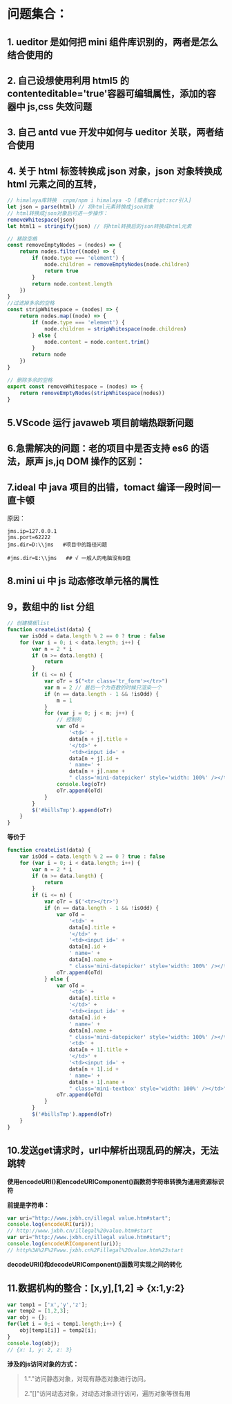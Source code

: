# 问题集合：

## 1. ueditor 是如何把 mini 组件库识别的，两者是怎么结合使用的

## 2. 自己设想使用利用 html5 的 contenteditable='true'容器可编辑属性，添加的容器中 js,css 失效问题

## 3. 自己 antd vue 开发中如何与 ueditor 关联，两者结合使用

## 4. 关于 html 标签转换成 json 对象，json 对象转换成 html 元素之间的互转，

```ts
// himalaya库转换  cnpm/npm i himalaya -D [或者script:scr引入]
let json = parse(html) // 将html元素转换成json对象
// html转换成json对象后可进一步操作：
removeWhitespace(json)
let html1 = stringify(json) // 将html转换后的json转换成html元素
```

```ts
// 移除空格
const removeEmptyNodes = (nodes) => {
	return nodes.filter((node) => {
		if (node.type === 'element') {
			node.children = removeEmptyNodes(node.children)
			return true
		}
		return node.content.length
	})
}
//过滤掉多余的空格
const stripWhitespace = (nodes) => {
	return nodes.map((node) => {
		if (node.type === 'element') {
			node.children = stripWhitespace(node.children)
		} else {
			node.content = node.content.trim()
		}
		return node
	})
}

// 删除多余的空格
export const removeWhitespace = (nodes) => {
	return removeEmptyNodes(stripWhitespace(nodes))
}
```

## 5.VScode 运行 javaweb 项目前端热跟新问题

## 6.急需解决的问题：老的项目中是否支持 es6 的语法，原声 js,jq DOM 操作的区别：

## 7.ideal 中 java 项目的出错，tomact 编译一段时间一直卡顿

原因：

```properties
jms.ip=127.0.0.1
jms.port=62222
jms.dir=D:\\jms   #项目中的路径问题

#jms.dir=E:\\jms   ## √ 一般人的电脑没有D盘
```

## 8.mini ui 中 js 动态修改单元格的属性

## 9，数组中的 list 分组

```javascript
// 创建模板list
function createList(data) {
	var isOdd = data.length % 2 == 0 ? true : false
	for (var i = 0; i < data.length; i++) {
		var n = 2 * i
		if (n >= data.length) {
			return
		}
		if (i <= n) {
			var oTr = $("<tr class='tr_form'></tr>")
			var m = 2 // 最后一个为奇数的时候只渲染一个
			if (n == data.length - 1 && !isOdd) {
				m = 1
			}
			for (var j = 0; j < m; j++) {
				// 控制列
				var oTd =
					'<td>' +
					data[n + j].title +
					'</td>' +
					'<td><input id=' +
					data[n + j].id +
					' name=' +
					data[n + j].name +
					" class='mini-datepicker' style='width: 100%' /></td>"
				console.log(oTr)
				oTr.append(oTd)
			}
		}
		$('#billsTmp').append(oTr)
	}
}
```

**等价于**

```javascript
function createList(data) {
	var isOdd = data.length % 2 == 0 ? true : false
	for (var i = 0; i < data.length; i++) {
		var n = 2 * i
		if (n >= data.length) {
			return
		}
		if (i <= n) {
			var oTr = $('<tr></tr>')
			if (n == data.length - 1 && !isOdd) {
				var oTd =
					'<td>' +
					data[n].title +
					'</td>' +
					'<td><input id=' +
					data[n].id +
					' name=' +
					data[n].name +
					" class='mini-datepicker' style='width: 100%' /></td>"
				oTr.append(oTd)
			} else {
				var oTd =
					'<td>' +
					data[n].title +
					'</td>' +
					'<td><input id=' +
					data[n].id +
					' name=' +
					data[n].name +
					" class='mini-datepicker' style='width: 100%' /></td>" +
					'<td>' +
					data[n + 1].title +
					'</td>' +
					'<td><input id=' +
					data[n + 1].id +
					' name=' +
					data[n + 1].name +
					" class='mini-textbox' style='width: 100%' /></td>"
				oTr.append(oTd)
			}
		}
		$('#billsTmp').append(oTr)
	}
}
```

## 10.发送get请求时，url中解析出现乱码的解决，无法跳转

**使用encodeURI()和encodeURIComponent()函数将字符串转换为通用资源标识符**

**前提是字符串：**

```ts
var uri="http://www.jxbh.cn/illegal value.htm#start";
console.log(encodeURI(uri));
// http://www.jxbh.cn/illegal%20value.htm#start
var uri="http://www.jxbh.cn/illegal value.htm#start";
console.log(encodeURIComponent(uri));
// http%3A%2F%2Fwww.jxbh.cn%2Fillegal%20value.htm%23start
```

**decodeURI()和decodeURIComponent()函数可实现之间的转化**

## 11.数据机构的整合：[x,y],[1,2] => {x:1,y:2}

```js
var temp1 = ['x','y','z'];
var temp2 = [1,2,3];
var obj = {};
for(let i = 0;i < temp1.length;i++) {
	obj[temp1[i]] = temp2[i];
}
console.log(obj);
// {x: 1, y: 2, z: 3}
```

**涉及的js访问对象的方式：**

> 1."."访问静态对象，对现有静态对象进行访问。
>
> 2."[]"访问动态对象，对动态对象进行访问，遍历对象等很有用